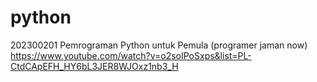 # python

202300201
Pemrograman Python untuk Pemula (programer jaman now)
https://www.youtube.com/watch?v=o2soIPoSxps&list=PL-CtdCApEFH_HY6bL3JER8WJOxz1nb3_H
